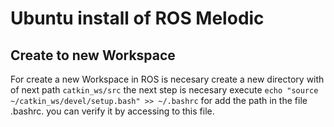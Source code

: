 # Ubuntu install of ROS Melodic

## Create to new Workspace
For create a new Workspace in ROS is necesary create a new directory with of next path `catkin_ws/src`
the next step is necesary execute `echo "source ~/catkin_ws/devel/setup.bash" >> ~/.bashrc` for add the
path in the file .bashrc. you can verify it by accessing to this file.
